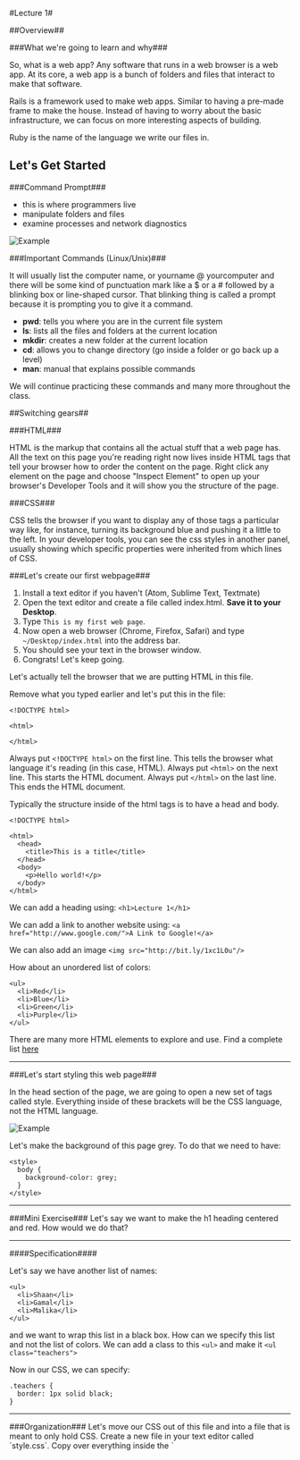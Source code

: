 #Lecture 1#

##Overview##

###What we're going to learn and why###

So, what is a web app? Any software that runs in a web browser is a web app. At its core, a web app is a bunch of folders and files that interact to make that software.

Rails is a framework used to make web apps. Similar to having a pre-made frame to make the house. Instead of having to worry about the basic infrastructure, we can focus on more interesting aspects of building.

Ruby is the name of the language we write our files in.



## Let's Get Started

###Command Prompt###

* this is where programmers live
* manipulate folders and files
* examine processes and network diagnostics

![Example](http://upload.wikimedia.org/wikipedia/commons/2/29/Linux_command-line._Bash._GNOME_Terminal._screenshot.png)

###Important Commands (Linux/Unix)###

It will usually list the computer name, or yourname @ yourcomputer and there will be some kind of punctuation mark like a $ or a # followed by a blinking box or line-shaped cursor. That blinking thing is called a prompt because it is prompting you to give it a command.

* **pwd**: tells you where you are in the current file system
* **ls**: lists all the files and folders at the current location
* **mkdir**: creates a new folder at the current location
* **cd**: allows you to change directory (go inside a folder or go back up a level)
* **man**: manual that explains possible commands

We will continue practicing these commands and many more throughout the class.

##Switching gears##

###HTML###

HTML is the markup that contains all the actual stuff that a web page has. All the text on this page you're reading right now lives inside HTML tags that tell your browser how to order the content on the page. Right click any element on the page and choose "Inspect Element" to open up your browser's Developer Tools and it will show you the structure of the page.

###CSS###

CSS tells the browser if you want to display any of those tags a particular way like, for instance, turning its background blue and pushing it a little to the left. In your developer tools, you can see the css styles in another panel, usually showing which specific properties were inherited from which lines of CSS.

###Let's create our first webpage###

1. Install a text editor if you haven't (Atom, Sublime Text, Textmate)
2. Open the text editor and create a file called index.html. **Save it to your Desktop**.
3. Type `This is my first web page`.
4. Now open a web browser (Chrome, Firefox, Safari) and type `~/Desktop/index.html` into the address bar.
5. You should see your text in the browser window.
6. Congrats! Let's keep going.

Let's actually tell the browser that we are putting HTML in this file.

Remove what you typed earlier and let's put this in the file:
```
<!DOCTYPE html>

<html>

</html>
```

Always put `<!DOCTYPE html>` on the first line. This tells the browser what language it's reading (in this case, HTML). Always put `<html>` on the next line. This starts the HTML document. Always put `</html>` on the last line. This ends the HTML document.

Typically the structure inside of the html tags is to have a head and body.

```
<!DOCTYPE html>

<html>
  <head>
    <title>This is a title</title>
  </head>
  <body>
    <p>Hello world!</p>
  </body>
</html>
```

We can add a heading using: `<h1>Lecture 1</h1>`

We can add a link to another website using: `<a href="http://www.google.com/">A Link to Google!</a>`

We can also add an image `<img src="http://bit.ly/1xc1L0u"/>`

How about an unordered list of colors:
```
<ul>
  <li>Red</li>
  <li>Blue</li>
  <li>Green</li>
  <li>Purple</li>
</ul>
```

There are many more HTML elements to explore and use. Find a complete list [here](https://developer.mozilla.org/en-US/docs/Web/Guide/HTML/HTML5/HTML5_element_list)

<hr>

###Let's start styling this web page###

In the head section of the page, we are going to open a new set of tags called style. Everything inside of these brackets will be the CSS language, not the HTML language.

![Example](http://bit.ly/13s9rh5)

Let's make the background of this page grey. To do that we need to have:

```
<style>
  body {
    background-color: grey;
  }
</style>
```
<hr>

###Mini Exercise###
Let's say we want to make the h1 heading centered and red. How would we do that?

<hr>

####Specification####

Let's say we have another list of names:
```
<ul>
  <li>Shaan</li>
  <li>Gamal</li>
  <li>Malika</li>
</ul>
```
and we want to wrap this list in a black box. How can we specify this list and not the list of colors. We can add a class to this `<ul>` and make it `<ul class="teachers">`

Now in our CSS, we can specify:
```
.teachers {
  border: 1px solid black;
}
```
<hr>
###Organization###
Let's move our CSS out of this file and into a file that is meant to only hold CSS.
Create a new file in your text editor called `style.css`. Copy over everything inside the `<style>` tag into the new file.

Now, remove the `<style>` tag and instead put `<link rel="stylesheet" name="text/css" href="style.css">`

So now we have a HTML file and a CSS file.

<hr>

##To Do For Thursday##

1. Download a text editor on your personal computer if you don't have one.
  * [Atom](https://atom.io/), [Sublime Text](http://www.sublimetext.com/), [Textmate](http://macromates.com/)
2. Open the command prompt on your own computer and practice a few commands.
  * Extra [material](http://www.codecademy.com/blog/72-getting-comfortable-in-the-terminal-linux) from CodeAcademy for **Linux**
3. Practice HTML/CSS
  * [Shaw Howe's  Tutorials](http://learn.shayhowe.com/html-css/building-your-first-web-page/): Highly recommended
  * [CodeAcademy Lesson](http://www.codecademy.com/tracks/web): If you have time
  * [Odin Project](http://www.theodinproject.com/web-development-101/html-and-css-basics): Bonus material

